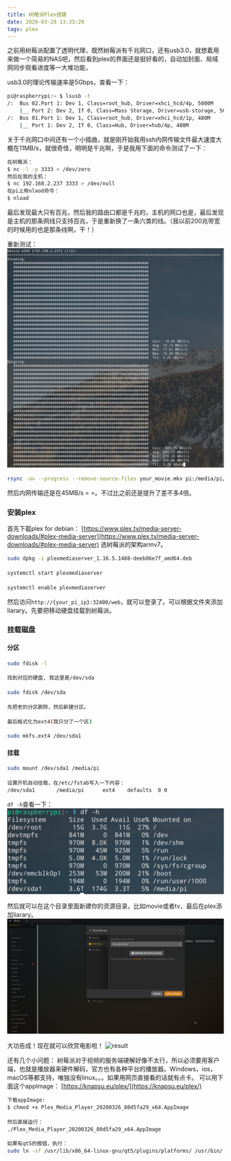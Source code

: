 ```yaml
---
title: 树莓派Plex搭建
date: 2020-03-28 13:33:29
tags: plex
---
```


之前用树莓派配置了透明代理，既然树莓派有千兆网口，还有usb3.0，就想着用来做一个简易的NAS吧，然后看到plex的界面还是挺好看的，自动加封面、局域网同步观看进度等一大堆功能，
<!--more-->
usb3.0的理论传输速率是5Gbps，查看一下：

```bash
pi@raspberrypi:~ $ lsusb -t
/:  Bus 02.Port 1: Dev 1, Class=root_hub, Driver=xhci_hcd/4p, 5000M
    |__ Port 2: Dev 2, If 0, Class=Mass Storage, Driver=usb-storage, 5000M
/:  Bus 01.Port 1: Dev 1, Class=root_hub, Driver=xhci_hcd/1p, 480M
    |__ Port 1: Dev 2, If 0, Class=Hub, Driver=hub/4p, 480M
```

关于千兆网口中间还有一个小插曲，就是刚开始我用ssh内网传输文件最大速度大概在11MB/s，就很奇怪，明明是千兆啊，于是我用下面的命令测试了一下：

```bash
在树莓派：
$ nc -l -p 3333 < /dev/zero
然后在我的主机：
$ nc 192.168.2.237 3333 > /dev/null
在pi上用nlaod命令：
$ nload
```

最后发现最大只有百兆，然后我的路由口都是千兆的，主机的网口也是，最后发现是主机的那条网线只支持百兆，于是重新换了一条六类的线。（我以前200兆带宽的时候用的也是那条线啊，干！）

重新测试：
![result](./树莓派Plex搭建/Screenshot_20200328_135155.png)

```bash
rsync -av --progress --remove-source-files your_movie.mkv pi:/media/pi/Movies
```

然后内网传输还是在45MB/s = =。不过比之前还是提升了差不多4倍。

### 安装plex

首先下载plex for debian：
[https://www.plex.tv/media-server-downloads/#plex-media-server](https://www.plex.tv/media-server-downloads/#plex-media-server)
选树莓派的架构armv7。

```bash
sudo dpkg -i plexmediaserver_1.16.5.1488-deeb86e7f_amd64.deb

systemctl start plexmediaserver

systemctl enable plexmediaserver
```

然后访问`http://{your_pi_ip}:32400/web`，就可以登录了。可以根据文件夹添加liarary。先要把移动硬盘挂载到树莓派。

### 挂载磁盘

#### 分区

```bash
sudo fdisk -l

找到对应的硬盘, 我这里是/dev/sda

sudo fdisk /dev/sda

先把老的分区删除，然后新建分区。

最后格式化为ext4(我只分了一个区)

sudo mkfs.ext4 /dev/sda1
```

#### 挂载

```bash
sudo mount /dev/sda1 /media/pi

设置开机自动挂载，在/etc/fstab写入一下内容：
/dev/sda1       /media/pi      ext4    defaults  0 0
```

`df -h`查看一下：
![result](./树莓派Plex搭建/Screenshot_20200328_150605.png)

然后就可以在这个目录里面新建你的资源目录，比如movie或者tv，最后在plex添加liarary。
![add library](./树莓派Plex搭建/Screenshot_20200328_141754.png)

大功告成！现在就可以欣赏电影啦！
![result](./树莓派Plex搭建/Screenshot_20200328_150910.png)

还有几个小问题：
树莓派对于视频的服务端硬解好像不太行，所以必须要用客户端，也就是播放器来硬件解码，官方也有各种平台的播放器。Windows，ios，macOS等都支持，唯独没有linux。。。如果用网页直接看的话就有点卡。
可以用下面这个appImage：
[https://knapsu.eu/plex/](https://knapsu.eu/plex/)

```bash
下载appImage:
$ chmod +x Plex_Media_Player_20200326_80d5fa29_x64.AppImage

然后直接运行：
./Plex_Media_Player_20200326_80d5fa29_x64.AppImage

如果有qt5的报错，执行：
sudo ln -sf /usr/lib/x86_64-linux-gnu/qt5/plugins/platforms/ /usr/bin/
```






